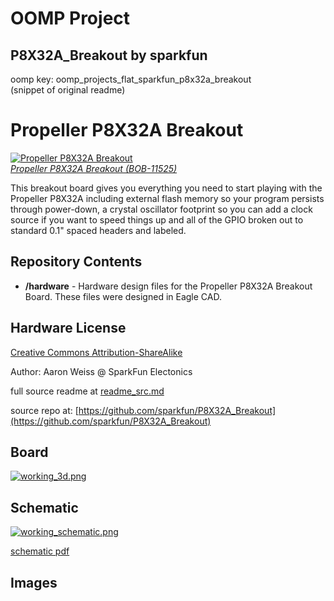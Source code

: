 # OOMP Project  
## P8X32A_Breakout  by sparkfun  
  
oomp key: oomp_projects_flat_sparkfun_p8x32a_breakout  
(snippet of original readme)  
  
Propeller P8X32A Breakout  
=========================  
  
[![Propeller P8X32A Breakout](https://dlnmh9ip6v2uc.cloudfront.net/images/products/1/1/5/2/5/11525-01_medium.jpg)    
*Propeller P8X32A Breakout (BOB-11525)*](https://www.sparkfun.com/products/11525)  
  
This breakout board gives you everything you need to start playing with the Propeller P8X32A including external flash memory so your program persists through power-down, a crystal oscillator footprint so you can add a clock source if you want to speed things up and all of the GPIO broken out to standard 0.1" spaced headers and labeled.  
  
Repository Contents  
-------------------  
  
* **/hardware** - Hardware design files for the Propeller P8X32A Breakout Board. These files were designed in Eagle CAD.  
  
Hardware License  
----------------  
  
[Creative Commons Attribution-ShareAlike](http://creativecommons.org/licenses/by-sa/3.0/)  
  
Author: Aaron Weiss @ SparkFun Electonics  
  
  full source readme at [readme_src.md](readme_src.md)  
  
source repo at: [https://github.com/sparkfun/P8X32A_Breakout](https://github.com/sparkfun/P8X32A_Breakout)  
## Board  
  
[![working_3d.png](working_3d_600.png)](working_3d.png)  
## Schematic  
  
[![working_schematic.png](working_schematic_600.png)](working_schematic.png)  
  
[schematic pdf](working_schematic.pdf)  
## Images  
